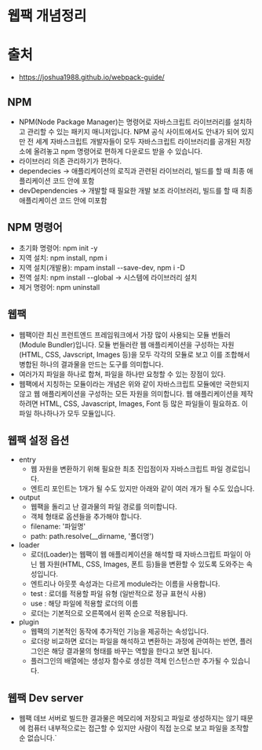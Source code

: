 # 웹팩 개념정리

# 출처

- https://joshua1988.github.io/webpack-guide/

## NPM

- NPM(Node Package Manager)는 명령어로 자바스크립트 라이브러리를 설치하고 관리할 수 있는 패키지 매니저입니다. NPM 공식 사이트에서도 안내가 되어 있지만 전 세계 자바스크립트 개발자들이 모두 자바스크립트 라이브러리를 공개된 저장소에 올려놓고 npm 명령어로 편하게 다운로드 받을 수 있습니다.
- 라이브러리 의존 관리하기가 편하다.
- dependecies -> 애플리케이션의 로직과 관련된 라이브러리, 빌드를 할 때 최종 애플리케이션 코드 안에 포함
- devDependencies -> 개발할 때 필요한 개발 보조 라이브러리, 빌드를 할 때 최종 애플리케이션 코드 안에 미포함

## NPM 명령어

- 초기화 명령어: npm init -y
- 지역 설치: npm install, npm i
- 지역 설치(개발용): mpam install --save-dev, npm i -D
- 전역 설치: npm install --global -> 시스템에 라이브러리 설치
- 제거 명령어: npm uninstall

## 웹팩

- 웹팩이란 최신 프런트엔드 프레임워크에서 가장 많이 사용되는 모듈 번들러(Module Bundler)입니다. 모듈 번들러란 웹 애플리케이션을 구성하는 자원(HTML, CSS, Javscript, Images 등)을 모두 각각의 모듈로 보고 이를 조합해서 병합된 하나의 결과물을 만드는 도구를 의미합니다.
- 여러가지 파일을 하나로 합쳐, 파일을 하나만 요청할 수 있는 장점이 있다.
- 웹팩에서 지칭하는 모듈이라는 개념은 위와 같이 자바스크립트 모듈에만 국한되지 않고 웹 애플리케이션을 구성하는 모든 자원을 의미합니다. 웹 애플리케이션을 제작하려면 HTML, CSS, Javascript, Images, Font 등 많은 파일들이 필요하죠. 이 파일 하나하나가 모두 모듈입니다.

## 웹팩 설정 옵션

- entry
  - 웹 자원을 변환하기 위해 필요한 최초 진입점이자 자바스크립트 파일 경로입니다.
  - 엔트리 포인트는 1개가 될 수도 있지만 아래와 같이 여러 개가 될 수도 있습니다.
- output
  - 웹팩을 돌리고 난 결과물의 파일 경로를 의미합니다.
  - 객체 형태로 옵션들을 추가해야 합니다.
  - filename: '파일명'
  - path: path.resolve(\_\_dirname, '폴더명')
- loader
  - 로더(Loader)는 웹팩이 웹 애플리케이션을 해석할 때 자바스크립트 파일이 아닌 웹 자원(HTML, CSS, Images, 폰트 등)들을 변환할 수 있도록 도와주는 속성입니다.
  - 엔트리나 아웃풋 속성과는 다르게 module라는 이름을 사용합니다.
  - test : 로더를 적용할 파일 유형 (일반적으로 정규 표현식 사용)
  - use : 해당 파일에 적용할 로더의 이름
  - 로더는 기본적으로 오른쪽에서 왼쪽 순으로 적용됩니다.
- plugin
  - 웹팩의 기본적인 동작에 추가적인 기능을 제공하는 속성입니다.
  - 로더랑 비교하면 로더는 파일을 해석하고 변환하는 과정에 관여하는 반면, 플러그인은 해당 결과물의 형태를 바꾸는 역할을 한다고 보면 됩니다.
  - 플러그인의 배열에는 생성자 함수로 생성한 객체 인스턴스만 추가될 수 있습니다.

## 웹팩 Dev server

- 웹팩 데브 서버로 빌드한 결과물은 메모리에 저장되고 파일로 생성하지는 않기 때문에 컴퓨터 내부적으로는 접근할 수 있지만 사람이 직접 눈으로 보고 파일을 조작할 순 없습니다.`
